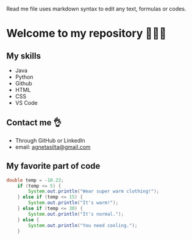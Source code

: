Read me file uses markdown syntax to edit any text, formulas or codes.

# Welcome to my repository 👩🏼‍💻

## My skills
- Java
- Python
- Github
- HTML
- CSS
- VS Code

## Contact me 👌
- Through GitHub or LinkedIn
- email: agnetasilta@gmail.com

## My favorite part of code

```java
double temp = -10.23;
    if (temp <= 5) {
        System.out.println("Wear super warm clothing!");
    } else if (temp <= 15) {
        System.out.println("It's warm!");
    } else if (temp <= 30) {
        System.out.println("It's normal.");
    } else {
        System.out.println("You need cooling.");
    }
```
